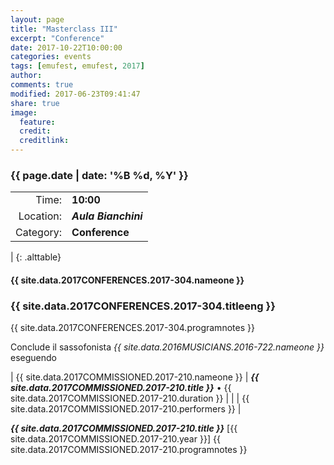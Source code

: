 ```yaml
---
layout: page
title: "Masterclass III"
excerpt: "Conference"
date: 2017-10-22T10:00:00
categories: events
tags: [emufest, emufest, 2017]
author:
comments: true
modified: 2017-06-23T09:41:47
share: true
image:
  feature:
  credit:
  creditlink:
---
```


### {{ page.date | date: '%B %d, %Y' }}

|  |  |
|------------:|:------------|
| Time: | **10:00** |
| Location: | ***Aula Bianchini*** |
| Category: | **Conference** |
|
{: .alttable}

#### {{ site.data.2017CONFERENCES.2017-304.nameone }}

### {{ site.data.2017CONFERENCES.2017-304.titleeng }}

{{ site.data.2017CONFERENCES.2017-304.programnotes }}

Conclude il sassofonista *{{ site.data.2016MUSICIANS.2016-722.nameone }}* eseguendo

| {{ site.data.2017COMMISSIONED.2017-210.nameone }} | ***{{ site.data.2017COMMISSIONED.2017-210.title }}*** • {{ site.data.2017COMMISSIONED.2017-210.duration }} |
|  | {{ site.data.2017COMMISSIONED.2017-210.performers }} |

***{{ site.data.2017COMMISSIONED.2017-210.title }}*** [{{ site.data.2017COMMISSIONED.2017-210.year }}] {{ site.data.2017COMMISSIONED.2017-210.programnotes }}
